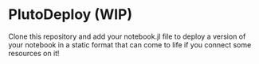 # PlutoDeploy (WIP)

Clone this repository and add your notebook.jl file to deploy a version of your notebook in a static format that can come to life if you connect some resources on it!
